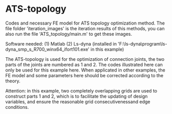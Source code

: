 # ATS-topology
Codes and necessary FE model for ATS topology optimization method.
The file folder 'iteration_images' is the iteration results of this methods, you can also run the
file 'ATS_topology/main.m' to get these images.

Software needed:
(1) Matlab
(2) Ls-dyna (installed in  'F:\ls-dyna\program\ls-dyna_smp_s_R700_winx64_ifort101.exe' in this example)

  The ATS-topology is used for the optimization of connection joints, the two parts of the joints 
are numbered as 1 and 2. The codes illustrated here can only be used for this example here. When
applicated in other examples, the FE model and some parameters here should be corrected according
to the theory.

Attention: in this example, two completely overlapping grids are used to construct parts 1 and 2, 
           which is to facilitate the updating of design variables, and ensure the reasonable grid 
           consecutivenessand edge conditions.
